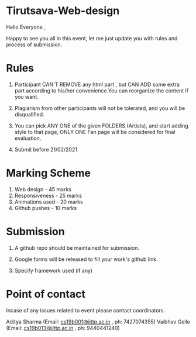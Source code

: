 # Tirutsava-Web-design

Hello Everyone ,

Happy to see you all in this event, let me just update you with rules and process of submission.

# Rules

1. Participant CAN'T REMOVE any html part , but CAN ADD some extra part according to his/her convenience.You can reorganize the content if you want.

2. Plagiarism from other participants will not be tolerated, and you will be disqualified.

3. You can pick ANY ONE of the given FOLDERS (Artists), and start adding style to that page, ONLY ONE Fan page will be considered for final evaluation.

4. Submit before 21/02/2021

# Marking Scheme

1. Web design - 45 marks
2. Responsiveness - 25 marks
3. Animations used - 20 marks
4. Github pushes - 10 marks

# Submission

1. A github repo should be maintained for submission.

2. Google forms will be released to fill your work's github link.

3. Specify framework used (if any)

# Point of contact

Incase of any issues related to event please contact coordinators.

Aditya Sharma (Email: cs19b001@iittp.ac.in , ph: 7427074355)
Vaibhav Gelle (Email: cs19b013@iittp.ac.in , ph: 9440441240)
